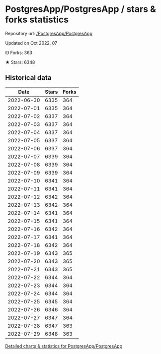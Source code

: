 # PostgresApp/PostgresApp / stars & forks statistics

Repository url: [/PostgresApp/PostgresApp](https://github.com/PostgresApp/PostgresApp)

Updated on Oct 2022, 07

☋ Forks: 363

★ Stars: 6348

## Historical data
| Date | Stars | Forks |
|------|-------|-------|
| 2022-06-30 | 6335 | 364 | 
| 2022-07-01 | 6335 | 364 | 
| 2022-07-02 | 6337 | 364 | 
| 2022-07-03 | 6337 | 364 | 
| 2022-07-04 | 6337 | 364 | 
| 2022-07-05 | 6337 | 364 | 
| 2022-07-06 | 6337 | 364 | 
| 2022-07-07 | 6339 | 364 | 
| 2022-07-08 | 6339 | 364 | 
| 2022-07-09 | 6339 | 364 | 
| 2022-07-10 | 6341 | 364 | 
| 2022-07-11 | 6341 | 364 | 
| 2022-07-12 | 6342 | 364 | 
| 2022-07-13 | 6342 | 364 | 
| 2022-07-14 | 6341 | 364 | 
| 2022-07-15 | 6341 | 364 | 
| 2022-07-16 | 6342 | 364 | 
| 2022-07-17 | 6341 | 364 | 
| 2022-07-18 | 6342 | 364 | 
| 2022-07-19 | 6343 | 365 | 
| 2022-07-20 | 6343 | 365 | 
| 2022-07-21 | 6343 | 365 | 
| 2022-07-22 | 6344 | 364 | 
| 2022-07-23 | 6344 | 364 | 
| 2022-07-24 | 6344 | 364 | 
| 2022-07-25 | 6345 | 364 | 
| 2022-07-26 | 6346 | 364 | 
| 2022-07-27 | 6347 | 364 | 
| 2022-07-28 | 6347 | 363 | 
| 2022-07-29 | 6348 | 363 | 


[Detailed charts & statistics for PostgresApp/PostgresApp](https://reviewgithub.com/rep/PostgresApp/PostgresApp)
